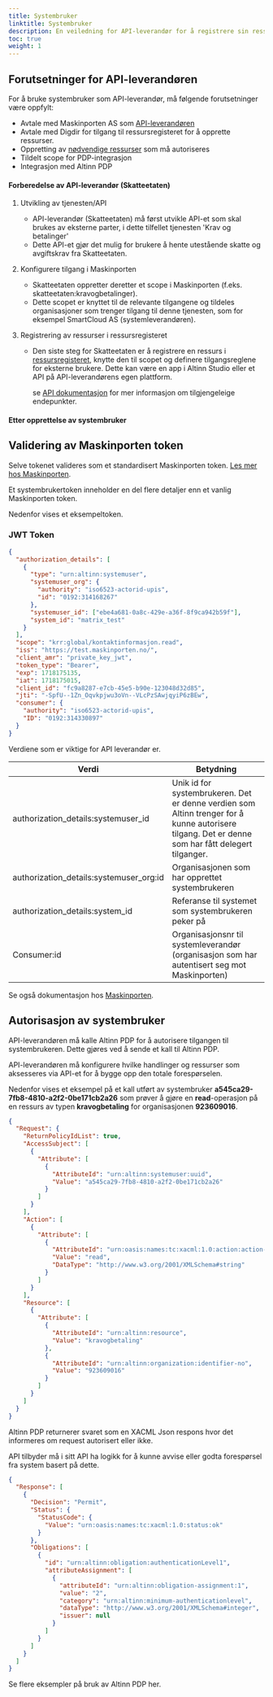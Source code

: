 ```yaml
---
title: Systembruker
linktitle: Systembruker
description: En veiledning for API-leverandør for å registrere sin ressurs med Altinn og etablere systembrukerintegrasjonen.
toc: true
weight: 1
---
```


## Forutsetninger for API-leverandøren

For å bruke systembruker som API-leverandør, må følgende forutsetninger være oppfylt:

- Avtale med Maskinporten AS som [API-leverandøren](https://docs.digdir.no/docs/Maskinporten/maskinporten_guide_apitilbyder)
- Avtale med Digdir for tilgang til ressursregisteret for å opprette ressurser.
- Oppretting av [nødvendige ressurser](/authorization/guides/resource-owner/create-resource-resource-admin/) som må autoriseres
- Tildelt scope for PDP-integrasjon
- Integrasjon med Altinn PDP

#### Forberedelse av API-leverandør (Skatteetaten)

1.  Utvikling av tjenesten/API
    - API-leverandør (Skatteetaten) må først utvikle API-et som skal brukes av eksterne parter, i dette tilfellet tjenesten 'Krav og betalinger'
    - Dette API-et gjør det mulig for brukere å hente utestående skatte og avgiftskrav fra Skatteetaten.
2.  Konfigurere tilgang i Maskinporten
    - Skatteetaten oppretter deretter et scope i Maskinporten (f.eks. skatteetaten:kravogbetalinger).
    - Dette scopet er knyttet til de relevante tilgangene og tildeles organisasjoner som trenger tilgang til denne tjenesten, som for eksempel SmartCloud AS (systemleverandøren).
3.  Registrering av ressurser i ressursregisteret

    - Den siste steg for Skatteetaten er å registrere en ressurs i [ressursregisteret](/api/resourceregistry/), knytte den til scopet og definere tilgangsreglene for eksterne brukere. Dette kan være en app i Altinn Studio eller et API på API-leverandørens egen plattform.

      se [API dokumentasjon](/api/authentication/systemuserapi/) for mer informasjon om tilgjengeleige endepunkter.

#### Etter opprettelse av systembruker

## Validering av Maskinporten token

Selve tokenet valideres som et standardisert Maskinporten token. [Les mer hos Maskinporten](https://docs.digdir.no/docs/Maskinporten/maskinporten_guide_apitilbyder).

Et systembrukertoken inneholder en del flere detaljer enn et vanlig Maskinporten token.

Nedenfor vises et eksempeltoken.

### JWT Token

```json
{
  "authorization_details": [
    {
      "type": "urn:altinn:systemuser",
      "systemuser_org": {
        "authority": "iso6523-actorid-upis",
        "id": "0192:314168267"
      },
      "systemuser_id": ["ebe4a681-0a8c-429e-a36f-8f9ca942b59f"],
      "system_id": "matrix_test"
    }
  ],
  "scope": "krr:global/kontaktinformasjon.read",
  "iss": "https://test.maskinporten.no/",
  "client_amr": "private_key_jwt",
  "token_type": "Bearer",
  "exp": 1718175135,
  "iat": 1718175015,
  "client_id": "fc9a8287-e7cb-45e5-b90e-123048d32d85",
  "jti": "-SpfU--1Zn_Oqvkpjwu3oVn--VLcPzSAwjqyiP6zBEw",
  "consumer": {
    "authority": "iso6523-actorid-upis",
    "ID": "0192:314330897"
  }
}
```

Verdiene som er viktige for API leverandør er.

| Verdi                                   | Betydning                                                                                                                                         |
| --------------------------------------- | ------------------------------------------------------------------------------------------------------------------------------------------------- |
| authorization_details:systemuser_id     | Unik id for systembrukeren. Det er denne verdien som Altinn trenger for å kunne autorisere tilgang. Det er denne som har fått delegert tilganger. |
| authorization_details:systemuser_org:id | Organisasjonen som har opprettet systembrukeren                                                                                                   |
| authorization_details:system_id         | Referanse til systemet som systembrukeren peker på                                                                                                |
| Consumer:id                             | Organisasjonsnr til systemleverandør (organisasjon som har autentisert seg mot Maskinporten)                                                      |

Se også dokumentasjon hos [Maskinporten](https://docs.digdir.no/docs/Maskinporten/maskinporten_func_systembruker).

## Autorisasjon av systembruker

API-leverandøren må kalle Altinn PDP for å autorisere tilgangen til systembrukeren. Dette gjøres ved å sende et kall til Altinn PDP.

API-leverandøren må konfigurere hvilke handlinger og ressurser som aksesseres via API-et for å bygge opp den totale forespørselen.

Nedenfor vises et eksempel på et kall utført av systembruker **a545ca29-7fb8-4810-a2f2-0be171cb2a26** som prøver å gjøre en **read**-operasjon
på en ressurs av typen **kravogbetaling** for organisasjonen **923609016**.

```json
{
  "Request": {
    "ReturnPolicyIdList": true,
    "AccessSubject": [
      {
        "Attribute": [
          {
            "AttributeId": "urn:altinn:systemuser:uuid",
            "Value": "a545ca29-7fb8-4810-a2f2-0be171cb2a26"
          }
        ]
      }
    ],
    "Action": [
      {
        "Attribute": [
          {
            "AttributeId": "urn:oasis:names:tc:xacml:1.0:action:action-id",
            "Value": "read",
            "DataType": "http://www.w3.org/2001/XMLSchema#string"
          }
        ]
      }
    ],
    "Resource": [
      {
        "Attribute": [
          {
            "AttributeId": "urn:altinn:resource",
            "Value": "kravogbetaling"
          },
          {
            "AttributeId": "urn:altinn:organization:identifier-no",
            "Value": "923609016"
          }
        ]
      }
    ]
  }
}
```

Altinn PDP returnerer svaret som en XACML Json respons hvor det informeres om request autorisert eller ikke.

API tilbyder må i sitt API ha logikk for å kunne avvise eller godta forespørsel fra system basert på dette.

```json
{
  "Response": [
    {
      "Decision": "Permit",
      "Status": {
        "StatusCode": {
          "Value": "urn:oasis:names:tc:xacml:1.0:status:ok"
        }
      },
      "Obligations": [
        {
          "id": "urn:altinn:obligation:authenticationLevel1",
          "attributeAssignment": [
            {
              "attributeId": "urn:altinn:obligation-assignment:1",
              "value": "2",
              "category": "urn:altinn:minimum-authenticationlevel",
              "dataType": "http://www.w3.org/2001/XMLSchema#integer",
              "issuer": null
            }
          ]
        }
      ]
    }
  ]
}
```

Se flere eksempler på bruk av Altinn PDP her.
